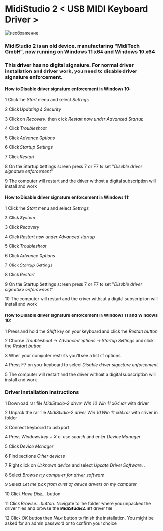 # MidiStudio 2 < USB MIDI Keyboard Driver >
![изображение](https://user-images.githubusercontent.com/46265118/148213737-fcc2de0e-1df9-4058-b1b9-6ce94636ee32.png)
### MidiStudio 2 is an old device, manufacturing "MidiTech GmbH", now running on Windows 11 x64 and Windows 10 x64

### This driver has no digital signature. For normal driver installation and driver work, you need to disable driver signature enforcement.
#### How to Disable driver signature enforcement in Windows 10:
1 Click the *Start* menu and select *Settings*

2 Click *Updating & Security*

3 Click on *Recovery*, then click *Restart now under Advanced Startup*

4 Click *Troubleshoot*

5 Click *Advance Options*

6 Click *Startup Settings*

7 Click *Restart* 

8 On the Startup Settings screen press 7 or F7 to set "*Disable driver signature enforcement*"

9 The computer will restart and the driver without a digital subscription will install and work 
#### How to Disable driver signature enforcement in Windows 11:

1 Click the *Start* menu and select *Settings*

2 Click *System*

3 Click *Recovery*

4 Click *Restart now under Advanced startup*

5 Click *Troubleshoot*

6 Click *Advance Options*

7 Click *Startup Settings*

8 Click *Restart*

9 On the Startup Settings screen press 7 or F7 to set "*Disable driver signature enforcement*"

10 The computer will restart and the driver without a digital subscription will install and work
#### How to Disable driver signature enforcement in Windows 11 and Windows 10: 

1 Press and hold the *Shift* key on your keyboard and click the *Restart button*

2 Choose *Troubleshoot* -> *Advanced options* -> *Startup Settings* and click the *Restart button*

3 When your computer restarts you’ll see a list of options

4 Press F7 on your keyboard to select *Disable driver signature enforcement*

5 The computer will restart and the driver without a digital subscription will install and work
### Driver installation instructions
1 Download rar file *MidiStudio-2 driver Win 10 Win 11 x64.rar* with driver

2 Unpack the rar file *MidiStudio-2 driver Win 10 Win 11 x64.rar* with driver in folder

3 Connect keyboard to usb port

4 Press *Windows key + X* or use *search* and enter *Device Manager*

5 Click *Device Manager*

6 Find sections *Other devices*

7 Right click on *Unknown device* and select *Update Driver Software…*

8 Select *Browse my computer for driver software*

9 Select *Let me pick from a list of device drivers on my computer*

10 Click *Have Disk…* button

11 Click *Browse… button.* Navigate to the folder where you unpacked the driver files and browse the **MidiStudio2.inf** driver file

12 Click *OK* button then *Next* button to finish the installation. You might be asked for an admin password or to confirm your choice
